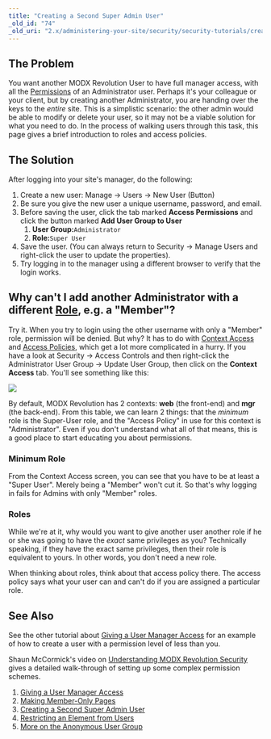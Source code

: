 ```yaml
---
title: "Creating a Second Super Admin User"
_old_id: "74"
_old_uri: "2.x/administering-your-site/security/security-tutorials/creating-a-second-super-admin-user"
---
```


## The Problem

You want another MODX Revolution User to have full manager access, with all the [Permissions](building-sites/client-proofing/security/policies/permissions "Permissions") of an Administrator user. Perhaps it's your colleague or your client, but by creating another Administrator, you are handing over the keys to the _entire_ site. This is a simplistic scenario: the other admin would be able to modify or delete your user, so it may not be a viable solution for what you need to do. In the process of walking users through this task, this page gives a brief introduction to roles and access policies.

## The Solution

After logging into your site's manager, do the following:

1. Create a new user: Manage -> Users -> New User (Button)
2. Be sure you give the new user a unique username, password, and email.
3. Before saving the user, click the tab marked **Access Permissions** and click the button marked **Add User Group to User**
    1. **User Group:**`Administrator`
    2. **Role:**`Super User`
4. Save the user. (You can always return to Security -> Manage Users and right-click the user to update the properties).
5. Try logging in to the manager using a different browser to verify that the login works.

## Why can't I add another Administrator with a different [Role](building-sites/client-proofing/security/roles "Roles"), e.g. a "Member"?

Try it. When you try to login using the other username with only a "Member" role, permission will be denied. But why? It has to do with [Context Access](building-sites/contexts "Contexts") and [Access Policies](building-sites/client-proofing/security/policies "Policies"), which get a lot more complicated in a hurry. If you have a look at Security -> Access Controls and then right-click the Administrator User Group -> Update User Group, then click on the **Context Access** tab. You'll see something like this:

![](/download/attachments/33226828/User-Group-Perms.jpg?version=1&modificationDate=1287981106000)

By default, MODX Revolution has 2 contexts: **web** (the front-end) and **mgr** (the back-end). From this table, we can learn 2 things: that the _minimum_ role is the Super-User role, and the "Access Policy" in use for this context is "Administrator". Even if you don't understand what all of that means, this is a good place to start educating you about permissions.

### Minimum Role

From the Context Access screen, you can see that you have to be at least a "Super User". Merely being a "Member" won't cut it. So that's why logging in fails for Admins with only "Member" roles.

### Roles

While we're at it, why would you want to give another user another role if he or she was going to have the _exact_ same privileges as you? Technically speaking, if they have the exact same privileges, then their role is equivalent to yours. In other words, you don't need a new role.

When thinking about roles, think about that access policy there. The access policy says what your user can and can't do if you are assigned a particular role.

## See Also

See the other tutorial about [Giving a User Manager Access](building-sites/client-proofing/security/security-tutorials/giving-a-user-manager-access "Giving a User Manager Access") for an example of how to create a user with a permission level of less than you.

Shaun McCormick's video on [Understanding MODX Revolution Security](http://vimeo.com/13856994) gives a detailed walk-through of setting up some complex permission schemes.

1. [Giving a User Manager Access](building-sites/client-proofing/security/security-tutorials/giving-a-user-manager-access)
2. [Making Member-Only Pages](building-sites/client-proofing/security/security-tutorials/making-member-only-pages)
3. [Creating a Second Super Admin User](building-sites/client-proofing/security/security-tutorials/creating-a-second-super-admin-user)
4. [Restricting an Element from Users](building-sites/client-proofing/security/security-tutorials/restricting-an-element-from-users)
5. [More on the Anonymous User Group](building-sites/client-proofing/security/security-tutorials/more-on-the-anonymous-user-group)
